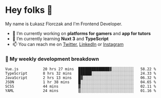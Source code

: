 # Hey folks 👋

My name is Łukasz Florczak and I'm Frontend Developer. 

- 🔭 I’m currently working on **platforms for gamers** and **app for tutors**
- 🌱 I’m currently learning **Nuxt 3** and **TypeScript**
- 📫 You can reach me on [Twitter](https://twitter.com/lukaszflorczak), [LinkedIn](https://pl.linkedin.com/in/lukasz-florczak) or [Instagram](https://instagram.com/lukaszflorczak)


### 🧮 My weekly development breakdown

<!--START_SECTION:waka-->

```text
Vue.js           20 hrs 27 mins  ██████████████▓░░░░░░░░░░   58.22 %
TypeScript       8 hrs 32 mins   ██████░░░░░░░░░░░░░░░░░░░   24.33 %
JavaScript       2 hrs 13 mins   █▓░░░░░░░░░░░░░░░░░░░░░░░   06.32 %
JSON             1 hr 38 mins    █░░░░░░░░░░░░░░░░░░░░░░░░   04.65 %
SCSS             44 mins         ▓░░░░░░░░░░░░░░░░░░░░░░░░   02.11 %
YAML             24 mins         ▒░░░░░░░░░░░░░░░░░░░░░░░░   01.16 %
```

<!--END_SECTION:waka-->

<!--
**lukaszflorczak/lukaszflorczak** is a ✨ _special_ ✨ repository because its `README.md` (this file) appears on your GitHub profile.

Here are some ideas to get you started:

- 🔭 I’m currently working on ...
- 🌱 I’m currently learning ...
- 👯 I’m looking to collaborate on ...
- 🤔 I’m looking for help with ...
- 💬 Ask me about ...
- 📫 How to reach me: ...
- 😄 Pronouns: ...
- ⚡ Fun fact: ...
-->
